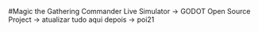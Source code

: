 #Magic the Gathering Commander Live Simulator
-> GODOT Open Source Project
-> atualizar tudo aqui depois
-> poi21
